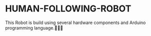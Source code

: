 # HUMAN-FOLLOWING-ROBOT
This Robot is build using several hardware components and Arduino programming language.🤖🚕🦾
